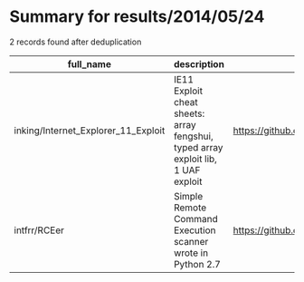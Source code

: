 
# Summary for results/2014/05/24
    
2 records found after deduplication

| full_name | description | html_url | matched_list | matched_count | pushed_at | size | stargazers_count | language | forks_count |
|-------------------------------------|-----------------------------------------------------------------------------------|--------------------------------------------------------|----------------|-----------------|---------------------------|--------|--------------------|------------|---------------|
| inking/Internet_Explorer_11_Exploit | IE11 Exploit cheat sheets: array fengshui, typed array exploit lib, 1 UAF exploit | https://github.com/inking/Internet_Explorer_11_Exploit | ['exploit'] | 1 | 2014-05-24 03:20:34+00:00 | 5667 | 3 | JavaScript | 5 |
| intfrr/RCEer | Simple Remote Command Execution scanner wrote in Python 2.7 | https://github.com/intfrr/RCEer | ['rce'] | 1 | 2014-05-24 16:49:22+00:00 | 66 | 0 | Python | 0 |
